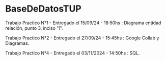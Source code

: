 # BaseDeDatosTUP

Trabajo Practico N°1 - Entregado el 15/09/24 - 18:50hs : Diagrama entidad relación, punto 3, inciso "i".

Trabajo Practico N°2 - Entregado el 27/09/24 - 15:45hs : Google Collab y Diagramas.

Trabajo Practico N°4 - Entregado el 03/11/2024 - 14:50hs : SQL.
